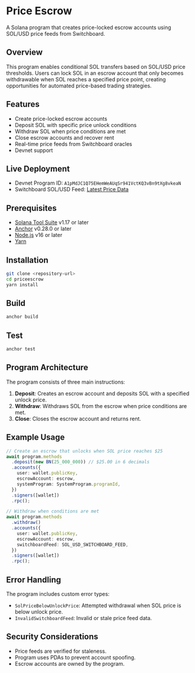 # Price Escrow

A Solana program that creates price-locked escrow accounts using SOL/USD price feeds from Switchboard.

## Overview

This program enables conditional SOL transfers based on SOL/USD price thresholds. Users can lock SOL in an escrow account that only becomes withdrawable when SOL reaches a specified price point, creating opportunities for automated price-based trading strategies.

## Features

- Create price-locked escrow accounts
- Deposit SOL with specific price unlock conditions
- Withdraw SOL when price conditions are met
- Close escrow accounts and recover rent
- Real-time price feeds from Switchboard oracles
- Devnet support

## Live Deployment

- Devnet Program ID: `A1pMdJC1Q75EHemWeAUqSr941VctKQ3vBn9tXg8vkeaN`
- Switchboard SOL/USD Feed: [Latest Price Data](https://app.switchboard.xyz/solana/devnet/feed/GvDMxPzN1sCj7L26YDK2HnMRXEQmQ2aemov8YBtPS7vR)

## Prerequisites

- [Solana Tool Suite](https://docs.solana.com/cli/install-solana-cli-tools) v1.17 or later
- [Anchor](https://www.anchor-lang.com/docs/installation) v0.28.0 or later
- [Node.js](https://nodejs.org/) v16 or later
- [Yarn](https://yarnpkg.com/)

## Installation

```bash
git clone <repository-url>
cd priceescrow
yarn install
```

## Build

```bash
anchor build
```

## Test

```bash
anchor test
```

## Program Architecture

The program consists of three main instructions:

1. **Deposit**: Creates an escrow account and deposits SOL with a specified unlock price.
2. **Withdraw**: Withdraws SOL from the escrow when price conditions are met.
3. **Close**: Closes the escrow account and returns rent.

## Example Usage

```typescript
// Create an escrow that unlocks when SOL price reaches $25
await program.methods
  .deposit(new BN(25_000_000)) // $25.00 in 6 decimals
  .accounts({
    user: wallet.publicKey,
    escrowAccount: escrow,
    systemProgram: SystemProgram.programId,
  })
  .signers([wallet])
  .rpc();

// Withdraw when conditions are met
await program.methods
  .withdraw()
  .accounts({
    user: wallet.publicKey,
    escrowAccount: escrow,
    switchboardFeed: SOL_USD_SWITCHBOARD_FEED,
  })
  .signers([wallet])
  .rpc();
```

## Error Handling

The program includes custom error types:

- `SolPriceBelowUnlockPrice`: Attempted withdrawal when SOL price is below unlock price.
- `InvalidSwitchboardFeed`: Invalid or stale price feed data.

## Security Considerations

- Price feeds are verified for staleness.
- Program uses PDAs to prevent account spoofing.
- Escrow accounts are owned by the program.

